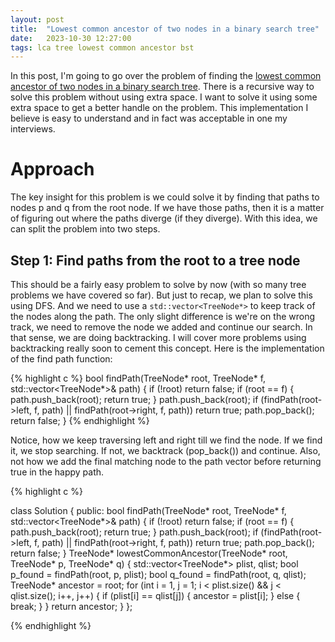 ```yaml
---
layout: post
title:  "Lowest common ancestor of two nodes in a binary search tree"
date:   2023-10-30 12:27:00
tags: lca tree lowest common ancestor bst
---
```


In this post, I'm going to go over the problem of finding the [lowest common ancestor of two nodes in a binary search tree](https://leetcode.com/problems/lowest-common-ancestor-of-a-binary-search-tree/submissions/1064547250/). There is a recursive way to solve this problem without using extra space. I want to solve it using some extra space to get a better handle on the problem. This implementation I believe is easy to understand and in fact was acceptable in one my interviews. 

# Approach

The key insight for this problem is we could solve it by finding that paths to nodes p and q from the root node. If we have those paths, then it is a matter of figuring out where the paths diverge (if they diverge). With this idea, we can split the problem into two steps.

## Step 1: Find paths from the root to a tree node

This should be a fairly easy problem to solve by now (with so many tree problems we have covered so far). But just to recap, we plan to solve this using DFS. And we need to use a `std::vector<TreeNode*>` to keep track of the nodes along the path. The only slight difference is we're on the wrong track, we need to remove the node we added and continue our search. In that sense, we are doing backtracking. I will cover more problems using backtracking really soon to cement this concept. Here is the implementation of the find path function:

{% highlight c %}
bool findPath(TreeNode* root, TreeNode* f, std::vector<TreeNode*>& path) {
    if (!root) return false;
    if (root == f) {
        path.push_back(root);
        return true;
    }
    path.push_back(root);
    if (findPath(root->left, f, path) || findPath(root->right, f, path)) return true;
    path.pop_back();
    return false;
}
{% endhighlight %}

Notice, how we keep traversing left and right till we find the node. If we find it, we stop searching. If not, we backtrack (pop_back()) and continue. Also, not how we add the final matching node to the path vector before returning true in the happy path.

{% highlight c %}

class Solution {
public:
    bool findPath(TreeNode* root, TreeNode* f, std::vector<TreeNode*>& path) {
        if (!root) return false;
        if (root == f) {
            path.push_back(root);
            return true;
        }
        path.push_back(root);
        if (findPath(root->left, f, path) || findPath(root->right, f, path)) return true;
        path.pop_back();
        return false;
    }
    TreeNode* lowestCommonAncestor(TreeNode* root, TreeNode* p, TreeNode* q) {
        std::vector<TreeNode*> plist, qlist;
        bool p_found = findPath(root, p, plist);
        bool q_found = findPath(root, q, qlist);
        TreeNode* ancestor = root;
        for (int i = 1, j = 1; i < plist.size() && j < qlist.size(); i++, j++) {
            if (plist[i] == qlist[j]) {
                ancestor = plist[i];
            } else {
                break;
            }
        }
        return ancestor;
     }
};

{% endhighlight %}
